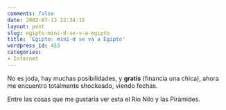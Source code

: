 ```yaml
---
comments: false
date: 2002-07-13 22:34:15
layout: post
slug: egipto-mini-d-se-v-a-egipto
title: 'Egipto: mini-d se va a Egipto'
wordpress_id: 453
categories:
- Internet
---
```


No es joda, hay muchas posibilidades, y **gratis** (financia una chica), ahora me encuentro totalmente shockeado, viendo fechas.





Entre las cosas que me gustaría ver esta el Río Nilo y las Pirámides.




 

